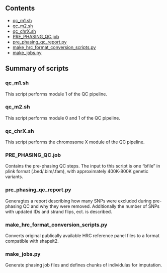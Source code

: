 ## Contents

* [qc_m1.sh](#qc_m1sh)
* [qc_m2.sh](#qc_m2sh)
* [qc_chrX.sh](#qc_chrxsh)
* [PRE_PHASING_QC.job](#pre_phasing_qcjob)
* [pre_phasing_qc_report.py](#pre_phasing_qc_reportpy)
* [make_hrc_format_conversion_scripts.py](#make_hrc_format_conversion_scriptspy)
* [make_jobs.py](#make_jobspy)

## Summary of scripts

### qc_m1.sh
This script performs module 1 of the QC pipeline.

### qc_m2.sh
This script performs module 0 and 1 of the QC pipeline.

### qc_chrX.sh
This script performs the chromosome X module of the QC pipeline.

### PRE_PHASING_QC.job
Contains the pre-phasing QC steps. The input to this script is one “bfile” in plink format (.bed/.bim/.fam), with approximately 400K-800K genetic variants.

### pre_phasing_qc_report.py
Generagtes a report describing how many SNPs were excluded during pre-phasing QC and why they were removed. Additionally the number of SNPs with updated IDs and strand flips, ect. is described.

### make_hrc_format_conversion_scripts.py
Converts original publically available HRC reference panel files to a format compatible with shapeit2.

### make_jobs.py
Generate phasing job files and defines chunks of individulas for imputation.



